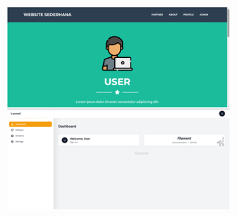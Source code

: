 <img class="masthead-avatar mb-5" src="public/assets/img/Screenshot (1182).png" alt="..." />
<img class="masthead-avatar mb-5" src="public/assets/img/Screenshot (1183).png" alt="..." />
